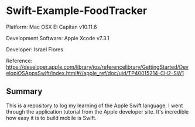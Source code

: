 # Swift-Example-FoodTracker

Platform:  Mac OSX El Capitan v10.11.6

Development Software:  Apple Xcode v7.3.1

Developer:  Israel Flores

Reference:  https://developer.apple.com/library/ios/referencelibrary/GettingStarted/DevelopiOSAppsSwift/index.html#//apple_ref/doc/uid/TP40015214-CH2-SW1


## Summary
This is a repository to log my learning of the Apple Swift language.  I went through the application tutorial from the Apple developer site.  It's incredible how easy it is to build mobile is Swift.
